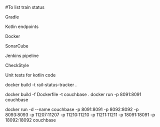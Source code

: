 

#To list train status

Gradle

Kotlin endpoints

Docker

SonarCube

Jenkins pipeline

CheckStyle

Unit tests for kotlin code


docker build -t rail-status-tracker .

docker build -f Dockerfile -t couchbase .
docker run -p 8091:8091 couchbase

docker run -d --name couchbase -p 8091:8091 -p 8092:8092 -p 8093:8093 -p 11207:11207 -p 11210:11210 -p 11211:11211 -p 18091:18091 -p 18092:18092  couchbase

